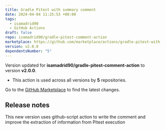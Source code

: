 ```yaml
---
title: Gradle Pitest with summary comment
date: 2024-04-04 11:25:53 +00:00
tags:
  - isamadrid90
  - GitHub Actions
draft: false
repo: isamadrid90/gradle-pitest-comment-action
marketplace: https://github.com/marketplace/actions/gradle-pitest-with-summary-comment
version: v2.0.0
dependentsNumber: "5"
---
```



Version updated for **isamadrid90/gradle-pitest-comment-action** to version **v2.0.0**.
- This action is used across all versions by **5** repositories.

Go to the [GitHub Marketplace](https://github.com/marketplace/actions/gradle-pitest-with-summary-comment) to find the latest changes.

## Release notes

This new version uses github-script action to write the comment and improve the extraction of information from Pitest execution
